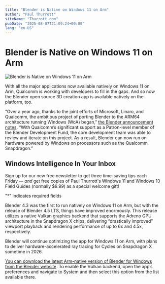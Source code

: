 ```yaml
---
title: "Blender is Native on Windows 11 on Arm"
author: "Paul Thurrott"
siteName: "Thurrott.com"
pubDate: "2025-08-07T21:09:24+00:00"
lang: "en-US"
---
```


# Blender is Native on Windows 11 on Arm

![Blender is Native on Windows 11 on Arm](https://thurrott-assets.nyc3.digitaloceanspaces.com/web/wp-content/uploads/sites/2/2025/08/blender-woa.jpg)

With all the major applications now available natively on Windows 11 on Arm, Qualcomm is working with developers to fill in the gaps. And so now the Blender open source 3D creation app is available natively on the platform, too.

“Over a year ago, thanks to the joint efforts of Microsoft, Linaro, and Qualcomm, the ambitious project of porting Blender to the ARM64 architecture running Windows (WoA) began,” [the Blender announcement notes](https://code.blender.org/2025/08/blender-for-windows-on-arm/). “With Qualcomm’s significant support as a Patron-level member of the Blender Development Fund, the core development team was able to review and iterate on this project. As a result, Blender can now run on hardware powered by Windows on processors such as the Qualcomm Snapdragon.”

## Windows Intelligence In Your Inbox

Sign up for our new free newsletter to get three time-saving tips each Friday — _and_ get free copies of Paul Thurrott's Windows 11 and Windows 10 Field Guides (normally $9.99) as a special welcome gift!

"\*" indicates required fields

Blender 4.3 was the first to run natively on Windows 11 on Arm, but with the release of Blender 4.5 LTS, things have improved enormously. This release utilizes a native Vulkan graphics backend that supports the Adreno GPU architecture in the Snapdragon X chips, delivering “drastically improved” viewport playback and rendering performance of up to 6x and 4.5x, respectively.

Blender will continue optimizing the app for Windows 11 on Arm, with plans to deliver hardware-accelerated ray tracing for Cycles on Snapdragon X sometime in 2026.

[You can download the latest Arm-native version of Blender for Windows from the Blender website](http://blender.org/). To enable the Vulkan backend, open the app’s preferences and navigate to System and then select this option from the list available there.